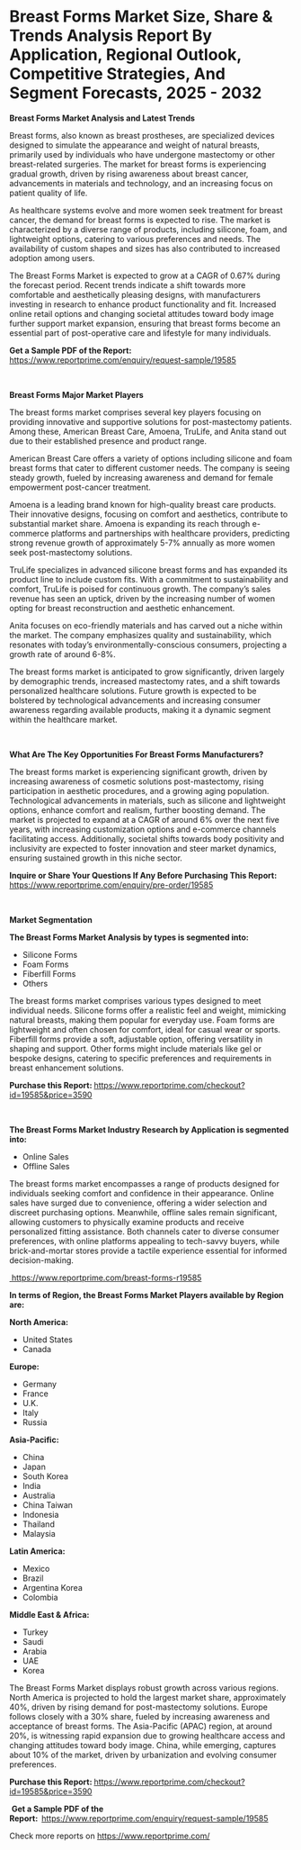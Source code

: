 <p><h1>Breast Forms Market Size, Share & Trends Analysis Report By Application, Regional Outlook, Competitive Strategies, And Segment Forecasts, 2025 - 2032</h1></p><p><strong>Breast Forms Market Analysis and Latest Trends</strong></p>
<p><p>Breast forms, also known as breast prostheses, are specialized devices designed to simulate the appearance and weight of natural breasts, primarily used by individuals who have undergone mastectomy or other breast-related surgeries. The market for breast forms is experiencing gradual growth, driven by rising awareness about breast cancer, advancements in materials and technology, and an increasing focus on patient quality of life.</p><p>As healthcare systems evolve and more women seek treatment for breast cancer, the demand for breast forms is expected to rise. The market is characterized by a diverse range of products, including silicone, foam, and lightweight options, catering to various preferences and needs. The availability of custom shapes and sizes has also contributed to increased adoption among users.</p><p>The Breast Forms Market is expected to grow at a CAGR of 0.67% during the forecast period. Recent trends indicate a shift towards more comfortable and aesthetically pleasing designs, with manufacturers investing in research to enhance product functionality and fit. Increased online retail options and changing societal attitudes toward body image further support market expansion, ensuring that breast forms become an essential part of post-operative care and lifestyle for many individuals.</p></p>
<p><strong>Get a Sample PDF of the Report:&nbsp;</strong> <a href="https://www.reportprime.com/enquiry/request-sample/19585?utm_campaign=2478&utm_medium=2&utm_source=Github&utm_content=ia&utm_term=20032025&utm_id=breast-forms">https://www.reportprime.com/enquiry/request-sample/19585</a></p>
<p>&nbsp;</p>
<p><strong>Breast Forms Major Market Players</strong></p>
<p><p>The breast forms market comprises several key players focusing on providing innovative and supportive solutions for post-mastectomy patients. Among these, American Breast Care, Amoena, TruLife, and Anita stand out due to their established presence and product range.</p><p>American Breast Care offers a variety of options including silicone and foam breast forms that cater to different customer needs. The company is seeing steady growth, fueled by increasing awareness and demand for female empowerment post-cancer treatment.</p><p>Amoena is a leading brand known for high-quality breast care products. Their innovative designs, focusing on comfort and aesthetics, contribute to substantial market share. Amoena is expanding its reach through e-commerce platforms and partnerships with healthcare providers, predicting strong revenue growth of approximately 5-7% annually as more women seek post-mastectomy solutions.</p><p>TruLife specializes in advanced silicone breast forms and has expanded its product line to include custom fits. With a commitment to sustainability and comfort, TruLife is poised for continuous growth. The company’s sales revenue has seen an uptick, driven by the increasing number of women opting for breast reconstruction and aesthetic enhancement.</p><p>Anita focuses on eco-friendly materials and has carved out a niche within the market. The company emphasizes quality and sustainability, which resonates with today’s environmentally-conscious consumers, projecting a growth rate of around 6-8%.</p><p>The breast forms market is anticipated to grow significantly, driven largely by demographic trends, increased mastectomy rates, and a shift towards personalized healthcare solutions. Future growth is expected to be bolstered by technological advancements and increasing consumer awareness regarding available products, making it a dynamic segment within the healthcare market.</p></p>
<p>&nbsp;</p>
<p><strong>What Are The Key Opportunities For Breast Forms Manufacturers?</strong></p>
<p><p>The breast forms market is experiencing significant growth, driven by increasing awareness of cosmetic solutions post-mastectomy, rising participation in aesthetic procedures, and a growing aging population. Technological advancements in materials, such as silicone and lightweight options, enhance comfort and realism, further boosting demand. The market is projected to expand at a CAGR of around 6% over the next five years, with increasing customization options and e-commerce channels facilitating access. Additionally, societal shifts towards body positivity and inclusivity are expected to foster innovation and steer market dynamics, ensuring sustained growth in this niche sector.</p></p>
<p><strong>Inquire or Share Your Questions If Any Before Purchasing This Report:</strong> <a href="https://www.reportprime.com/enquiry/pre-order/19585?utm_campaign=2478&utm_medium=2&utm_source=Github&utm_content=ia&utm_term=20032025&utm_id=breast-forms">https://www.reportprime.com/enquiry/pre-order/19585</a></p>
<p>&nbsp;</p>
<p><strong>Market Segmentation</strong></p>
<p><strong>The Breast Forms Market Analysis by types is segmented into:</strong></p>
<p><ul><li>Silicone Forms</li><li>Foam Forms</li><li>Fiberfill Forms</li><li>Others</li></ul></p>
<p><p>The breast forms market comprises various types designed to meet individual needs. Silicone forms offer a realistic feel and weight, mimicking natural breasts, making them popular for everyday use. Foam forms are lightweight and often chosen for comfort, ideal for casual wear or sports. Fiberfill forms provide a soft, adjustable option, offering versatility in shaping and support. Other forms might include materials like gel or bespoke designs, catering to specific preferences and requirements in breast enhancement solutions.</p></p>
<p><strong>Purchase this Report:&nbsp;</strong><a href="https://www.reportprime.com/checkout?id=19585&price=3590&utm_campaign=2478&utm_medium=2&utm_source=Github&utm_content=ia&utm_term=20032025&utm_id=breast-forms">https://www.reportprime.com/checkout?id=19585&price=3590</a></p>
<p>&nbsp;</p>
<p><strong>The Breast Forms Market Industry Research by Application is segmented into:</strong></p>
<p><ul><li>Online Sales</li><li>Offline Sales</li></ul></p>
<p><p>The breast forms market encompasses a range of products designed for individuals seeking comfort and confidence in their appearance. Online sales have surged due to convenience, offering a wider selection and discreet purchasing options. Meanwhile, offline sales remain significant, allowing customers to physically examine products and receive personalized fitting assistance. Both channels cater to diverse consumer preferences, with online platforms appealing to tech-savvy buyers, while brick-and-mortar stores provide a tactile experience essential for informed decision-making.</p></p>
<p><a href="https://www.reportprime.com/breast-forms-r19585?utm_campaign=2478&utm_medium=2&utm_source=Github&utm_content=ia&utm_term=20032025&utm_id=breast-forms">&nbsp;https://www.reportprime.com/breast-forms-r19585</a></p>
<p><strong>In terms of Region, the Breast Forms Market Players available by Region are:</strong></p>
<p>
    <p> <strong> North America: </strong>
        <ul>
            <li>United States</li>
            <li>Canada</li>
        </ul>
        </p> 
    <p> <strong> Europe: </strong>
        <ul>
            <li>Germany</li>
            <li>France</li>
            <li>U.K.</li>
            <li>Italy</li>
            <li>Russia</li>
        </ul>
        </p> 
    <p> <strong> Asia-Pacific: </strong>
        <ul>
            <li>China</li>
            <li>Japan</li>
            <li>South Korea</li>
            <li>India</li>
            <li>Australia</li>
            <li>China Taiwan</li>
            <li>Indonesia</li>
            <li>Thailand</li>
            <li>Malaysia</li>
        </ul>
        </p> 
    <p> <strong> Latin America: </strong>
        <ul>
            <li>Mexico</li>
            <li>Brazil</li>
            <li>Argentina Korea</li>
            <li>Colombia</li>
        </ul>
        </p> 
    <p> <strong> Middle East & Africa: </strong>
        <ul>
            <li>Turkey</li>
            <li>Saudi</li>
            <li>Arabia</li>
            <li>UAE</li>
            <li>Korea</li>
        </ul>
    </p>
    </p>
<p><p>The Breast Forms Market displays robust growth across various regions. North America is projected to hold the largest market share, approximately 40%, driven by rising demand for post-mastectomy solutions. Europe follows closely with a 30% share, fueled by increasing awareness and acceptance of breast forms. The Asia-Pacific (APAC) region, at around 20%, is witnessing rapid expansion due to growing healthcare access and changing attitudes toward body image. China, while emerging, captures about 10% of the market, driven by urbanization and evolving consumer preferences.</p></p>
<p><strong>Purchase this Report: </strong><a href="https://www.reportprime.com/checkout?id=19585&price=3590&utm_campaign=2478&utm_medium=2&utm_source=Github&utm_content=ia&utm_term=20032025&utm_id=breast-forms">https://www.reportprime.com/checkout?id=19585&price=3590</a></p>
<p>&nbsp;<strong>Get a Sample PDF of the Report:&nbsp;&nbsp;</strong><a href="https://www.reportprime.com/enquiry/request-sample/19585?utm_campaign=2478&utm_medium=2&utm_source=Github&utm_content=ia&utm_term=20032025&utm_id=breast-forms">https://www.reportprime.com/enquiry/request-sample/19585</a></p>
<p><strong></strong></p>
<p>Check more reports on <a href="https://www.reportprime.com/?utm_campaign=2478&utm_medium=2&utm_source=Github&utm_content=ia&utm_term=20032025&utm_id=breast-forms">https://www.reportprime.com/</a></p>